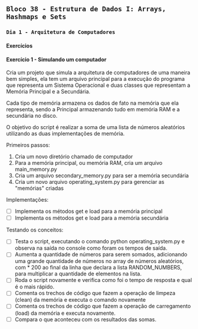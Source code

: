 ## `Bloco 38 - Estrutura de Dados I: Arrays, Hashmaps e Sets`

### `Dia 1 - Arquitetura de Computadores`

#### Exercícios

#### Exercício 1 - Simulando um computador

Cria um projeto que simula a arquitetura de computadores de uma maneira bem simples, ela tem um arquivo principal para a execução do programa que representa um Sistema Operacional e duas classes que representam a Memória Principal e a Secundária.

Cada tipo de memória armazena os dados de fato na memória que ela representa, sendo a Principal armazenando tudo em memória RAM e a secundária no disco.

O objetivo do script é realizar a soma de uma lista de números aleatórios utilizando as duas implementações de memória.

Primeiros passos:

1. Cria um novo diretório chamado de computador
2. Para a memória principal, ou memória RAM, cria um arquivo main_memory.py
3. Cria um arquivo secondary_memory.py para ser a memória secundária
4. Cria um novo arquivo operating_system.py para gerenciar as "memórias" criadas

Implementações:

- [ ] Implementa os métodos get e load para a memória principal
- [ ] Implementa os métodos get e load para a memória secundária

Testando os conceitos:

- [ ] Testa o script, executando o comando python operating_system.py e observa na saída no console como foram os tempos de saída.
- [ ] Aumenta a quantidade de números para serem somados, adicionando uma grande quantidade de números no array de números aleatórios, com * 200 ao final da linha que declara a lista RANDOM_NUMBERS, para multiplicar a quantidade de elementos na lista.
- [ ] Roda o script novamente e verifica como foi o tempo de resposta e qual é o mais rápido.
- [ ] Comenta os trechos de código que fazem a operação de limpeza (clean) da memória e executa o comando novamente
- [ ] Comenta os trechos de código que fazem a operação de carregamento (load) da memória e executa novamente.
- [ ] Compara o que aconteceu com os resultados das somas.
